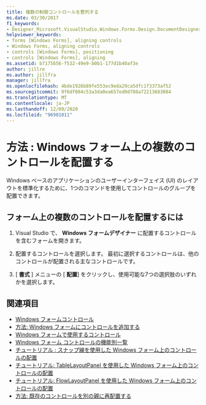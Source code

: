```yaml
---
title: 複数の制御コントロールを整列する
ms.date: 03/30/2017
f1_keywords:
- Designer_Microsoft.VisualStudio.Windows.Forms.Design.DocumentDesigner
helpviewer_keywords:
- forms [Windows Forms], aligning controls
- Windows Forms, aligning controls
- controls [Windows Forms], positioning
- controls [Windows Forms], aligning
ms.assetid: b7175656-f532-49e9-b0b1-177d1b40af3e
author: jillre
ms.author: jillfra
manager: jillfra
ms.openlocfilehash: 4bde1926b89fe553ec9eda29ca5dfc1f3373af52
ms.sourcegitcommit: 9f6df084c53a3da0ea657ed0d708a72213683084
ms.translationtype: MT
ms.contentlocale: ja-JP
ms.lasthandoff: 12/09/2020
ms.locfileid: "96981011"
---
```

# <a name="how-to-align-multiple-controls-on-windows-forms"></a>方法 : Windows フォーム上の複数のコントロールを配置する

Windows ベースのアプリケーションのユーザーインターフェイス (UI) のレイアウトを標準化するために、1つのコマンドを使用してコントロールのグループを配置できます。

## <a name="to-align-multiple-controls-on-a-form"></a>フォーム上の複数のコントロールを配置するには

1. Visual Studio で、 **Windows フォームデザイナー** に配置するコントロールを含むフォームを開きます。

2. 配置するコントロールを選択します。 最初に選択するコントロールは、他のコントロールが配置される主なコントロールです。

3. [ **書式** ] メニューの [ **配置**] をクリックし、使用可能な7つの選択肢のいずれかを選択します。

## <a name="see-also"></a>関連項目

- [Windows フォームコントロール](index.md)
- [方法: Windows フォームにコントロールを追加する](how-to-add-controls-to-windows-forms.md)
- [Windows フォームで使用するコントロール](controls-to-use-on-windows-forms.md)
- [Windows フォーム コントロールの機能別一覧](windows-forms-controls-by-function.md)
- [チュートリアル : スナップ線を使用した Windows フォーム上のコントロールの配置](walkthrough-arranging-controls-on-windows-forms-using-snaplines.md)
- [チュートリアル: TableLayoutPanel を使用した Windows フォーム上のコントロールの配置](walkthrough-arranging-controls-on-windows-forms-using-a-tablelayoutpanel.md)
- [チュートリアル: FlowLayoutPanel を使用した Windows フォーム上のコントロールの配置](walkthrough-arranging-controls-on-windows-forms-using-a-flowlayoutpanel.md)
- [方法: 既存のコントロールを別の親に再配置する](how-to-reassign-existing-controls-to-a-different-parent.md)
